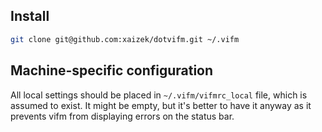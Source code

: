 ## Install

```bash
git clone git@github.com:xaizek/dotvifm.git ~/.vifm
```

## Machine-specific configuration

All local settings should be placed in `~/.vifm/vifmrc_local` file, which is
assumed to exist.  It might be empty, but it's better to have it anyway as it
prevents vifm from displaying errors on the status bar.
